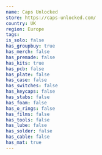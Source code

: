 ```yaml
---
name: Caps Unlocked
store: https://caps-unlocked.com/
country: UK
region: Europe
tags:
is_solo: false
has_groupbuy: true
has_merch: false
has_premade: false
has_kits: true
has_pcb: false
has_plate: false
has_case: false
has_switches: false
has_keycaps: false
has_stabs: false
has_foam: false
has_o_rings: false
has_films: false
has_tools: false
has_lube: false
has_solder: false
has_cable: false
has_mat: true
---
```

